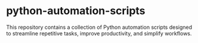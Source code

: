 # python-automation-scripts
This repository contains a collection of Python automation scripts designed to streamline repetitive tasks, improve productivity, and simplify workflows.
